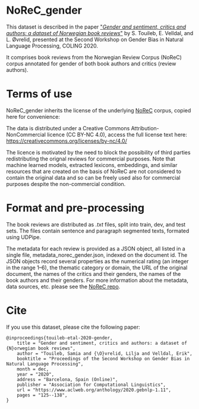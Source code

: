 # NoReC_gender

This dataset is described in the paper ["*Gender and sentiment, critics and authors: a dataset of Norwegian book reviews*"](https://www.aclweb.org/anthology/2020.gebnlp-1.11/) by S. Touileb, E. Velldal, and L. Øvrelid, presented at the Second Workshop on Gender Bias in Natural Language Processing, COLING 2020.

It comprises book reviews from the Norwegian Review Corpus (NoReC) corpus annotated for gender of both book authors and critics (review authors).

# Terms of use

NoReC_gender inherits the license of the underlying [NoReC](https://github.com/ltgoslo/norec) corpus, copied here for convenience:

The data is distributed under a Creative Commons Attribution-NonCommercial licence (CC BY-NC 4.0), access the full license text here: https://creativecommons.org/licenses/by-nc/4.0/

The licence is motivated by the need to block the possibility of third parties redistributing the orignal reviews for commercial purposes. Note that machine learned models, extracted lexicons, embeddings, and similar resources that are created on the basis of NoReC are not considered to contain the original data and so can be freely used also for commercial purposes despite the non-commercial condition.

# Format and pre-processing

The book reviews are distributed as *.txt* files, split into train, dev, and test sets. The files contain sentence and paragraph segmented texts, formated using UDPipe.   

The metadata for each review is provided as a JSON object, all listed in a single file, metadata_norec_gender.json, indexed on the document id. The JSON objects record several properties as the numerical rating (an integer in the range 1–6), the thematic category or domain, the URL of the original document, the names of the critics and their genders, the names of the book authors and their genders. For more information about the metadata, data sources, etc. please see the [NoReC repo](https://github.com/ltgoslo/norec).

# Cite

If you use this dataset, please cite the following paper:

```
@inproceedings{touileb-etal-2020-gender,
    title = "Gender and sentiment, critics and authors: a dataset of {N}orwegian book reviews",
    author = "Touileb, Samia and {\O}vrelid, Lilja and Velldal, Erik",
    booktitle = "Proceedings of the Second Workshop on Gender Bias in Natural Language Processing",
    month = dec,
    year = "2020",
    address = "Barcelona, Spain (Online)",
    publisher = "Association for Computational Linguistics",
    url = "https://www.aclweb.org/anthology/2020.gebnlp-1.11",
    pages = "125--138",
}
```
